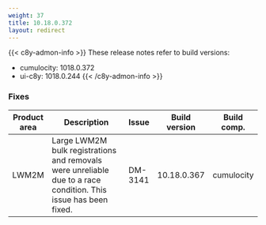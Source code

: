 ```yaml
---
weight: 37
title: 10.18.0.372
layout: redirect
---
```


{{< c8y-admon-info >}}
These release notes refer to build versions:
- cumulocity: 1018.0.372
- ui-c8y: 1018.0.244
{{< /c8y-admon-info >}}


### Fixes

<table>
<colgroup>
<col style="width: 15%;">
<col style="width:50%;">
<col style="width: 10%;">
<col style="width: 12%;">
<col style="width: 13%;">
</colgroup>
<thead><tr>
<th>
Product area</th>
<th>
Description</th>
<th>
Issue</th>
<th>
Build version</th>
<th>Build comp.</th>
</tr>
</thead><tbody>

<tr>
<td>LWM2M</td>
<td>Large LWM2M bulk registrations and removals were unreliable due to a race condition. This issue has been fixed.</td>
<td>DM-3141</td>
<td>10.18.0.367</td>
<td>cumulocity</td>
</tr>

</tbody></table>
